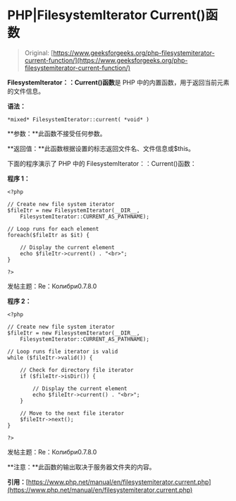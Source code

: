 # PHP|FilesystemIterator Current()函数

> Original: [https://www.geeksforgeeks.org/php-filesystemiterator-current-function/](https://www.geeksforgeeks.org/php-filesystemiterator-current-function/)

**FilesystemIterator：：Current()函数**是 PHP 中的内置函数，用于返回当前元素的文件信息。

**语法：**

```
*mixed* FilesystemIterator::current( *void* )
```

**参数：**此函数不接受任何参数。

**返回值：**此函数根据设置的标志返回文件名、文件信息或$this。

下面的程序演示了 PHP 中的 FilesystemIterator：：Current()函数：

**程序 1：**

```
<?php

// Create new file system iterator
$fileItr = new FilesystemIterator(__DIR__, 
    FilesystemIterator::CURRENT_AS_PATHNAME);

// Loop runs for each element
foreach($fileItr as $it) {

    // Display the current element
    echo $fileItr->current() . "<br>";
}

?>
```

发帖主题：Re：Колибри0.7.8.0

**程序 2：**

```
<?php

// Create new file system iterator
$fileItr = new FilesystemIterator(__DIR__, 
    FilesystemIterator::CURRENT_AS_PATHNAME);

// Loop runs file iterator is valid
while ($fileItr->valid()) {

    // Check for directory file iterator
    if ($fileItr->isDir()) {

        // Display the current element
        echo $fileItr->current() . "<br>";
    }

    // Move to the next file iterator
    $fileItr->next();
}

?>
```

发帖主题：Re：Колибри0.7.8.0

**注意：**此函数的输出取决于服务器文件夹的内容。

**引用：**[https://www.php.net/manual/en/filesystemiterator.current.php](https://www.php.net/manual/en/filesystemiterator.current.php)